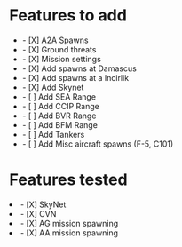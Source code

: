 <h1>Features to add</h1>	
<ul>
  <li>- [X] A2A Spawns</li>
  <li>- [X] Ground threats</li>
  <li>- [X] Mission settings</li>
  <li>- [X] Add spawns at Damascus</li>
  <li>- [X] Add spawns at a Incirlik</li>
  <li>- [X] Add Skynet</li>
  <li>- [ ] Add SEA Range</li>
  <li>- [ ] Add CCIP Range</li>
  <li>- [ ] Add BVR Range</li> 
  <li>- [ ] Add BFM Range</li> 
  <li>- [ ] Add Tankers</li>
  <li>- [ ] Add Misc aircraft spawns (F-5, C101)</li>
</ul>

<h1>Features tested</h1>	
<li>- [X] SkyNet</li>
<li>- [X] CVN</li>
<li>- [X] AG mission spawning</li>
<li>- [X] AA mission spawning</li>
